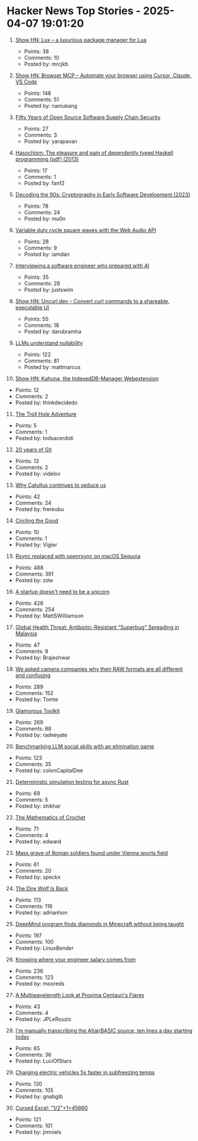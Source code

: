 # Hacker News Top Stories - 2025-04-07 19:01:20

1. [Show HN: Lux – a luxurious package manager for Lua](https://mrcjkb.dev/posts/2025-04-07-lux-announcement.html)
   - Points: 38
   - Comments: 10
   - Posted by: mrcjkb

2. [Show HN: Browser MCP – Automate your browser using Cursor, Claude, VS Code](https://browsermcp.io/)
   - Points: 148
   - Comments: 51
   - Posted by: namukang

3. [Fifty Years of Open Source Software Supply Chain Security](https://queue.acm.org/detail.cfm?id=3722542)
   - Points: 27
   - Comments: 3
   - Posted by: yarapavan

4. [Hasochism: The pleasure and pain of dependently typed Haskell programming [pdf] (2013)](https://personal.cis.strath.ac.uk/conor.mcbride/pub/hasochism.pdf)
   - Points: 17
   - Comments: 1
   - Posted by: fanf2

5. [Decoding the 90s: Cryptography in Early Software Development (2023)](https://www.botanica.software/post/decoding-the-90s)
   - Points: 78
   - Comments: 24
   - Posted by: mu0n

6. [Variable duty cycle square waves with the Web Audio API](https://www.danblack.co/blog/variable-duty-cycle-square-wave)
   - Points: 28
   - Comments: 9
   - Posted by: iamdan

7. [Interviewing a software engineer who prepared with AI](https://www.kapwing.com/blog/what-its-like-to-interview-a-software-engineer-preparing-with-ai/)
   - Points: 35
   - Comments: 28
   - Posted by: justswim

8. [Show HN: Uncurl.dev – Convert curl commands to a shareable, executable UI](https://uncurl.dev/)
   - Points: 55
   - Comments: 18
   - Posted by: darubramha

9. [LLMs understand nullability](https://dmodel.ai/nullability-gentle/)
   - Points: 122
   - Comments: 81
   - Posted by: mattmarcus

10. [Show HN: Kahuna, the IndexedDB-Manager Webextension](https://github.com/hummingme/kahuna)
   - Points: 12
   - Comments: 2
   - Posted by: thinkdecidedo

11. [The Troll Hole Adventure](https://bluerenga.blog/2025/04/03/the-troll-hole-adventure-1980/)
   - Points: 5
   - Comments: 1
   - Posted by: todsacerdoti

12. [20 years of Git](https://blog.gitbutler.com/20-years-of-git/)
   - Points: 13
   - Comments: 2
   - Posted by: videlov

13. [Why Catullus continues to seduce us](https://www.newyorker.com/magazine/2025/04/07/catullus-poems-book-review-stephen-mitchell-isobel-williams)
   - Points: 42
   - Comments: 24
   - Posted by: frereubu

14. [Circling the Good](https://www.nybooks.com/articles/2025/04/24/circling-the-good-thomas-nagel/)
   - Points: 10
   - Comments: 1
   - Posted by: Vigier

15. [Rsync replaced with openrsync on macOS Sequoia](https://derflounder.wordpress.com/2025/04/06/rsync-replaced-with-openrsync-on-macos-sequoia/)
   - Points: 488
   - Comments: 391
   - Posted by: zdw

16. [A startup doesn't need to be a unicorn](https://mattgiustwilliamson.substack.com/p/your-startup-doesnt-need-to-be-a)
   - Points: 428
   - Comments: 254
   - Posted by: MattSWilliamson

17. [Global Health Threat: Antibiotic-Resistant "Superbug" Spreading in Malaysia](https://scitechdaily.com/global-health-threat-deadly-antibiotic-resistant-superbug-spreading-in-malaysia/)
   - Points: 47
   - Comments: 9
   - Posted by: Brajeshwar

18. [We asked camera companies why their RAW formats are all different and confusing](https://www.theverge.com/tech/640119/camera-raw-spec-format-explained-adobe-dng-canon-nikon-sony-fujifilm)
   - Points: 289
   - Comments: 152
   - Posted by: Tomte

19. [Glamorous Toolkit](https://gtoolkit.com//)
   - Points: 269
   - Comments: 88
   - Posted by: radeeyate

20. [Benchmarking LLM social skills with an elimination game](https://github.com/lechmazur/elimination_game)
   - Points: 123
   - Comments: 35
   - Posted by: colonCapitalDee

21. [Deterministic simulation testing for async Rust](https://s2.dev/blog/dst)
   - Points: 69
   - Comments: 5
   - Posted by: shikhar

22. [The Mathematics of Crochet](https://hellohartblog.wordpress.com/2015/05/25/the-mathematics-of-crochet/)
   - Points: 71
   - Comments: 4
   - Posted by: edward

23. [Mass grave of Roman soldiers found under Vienna sports field](https://gizmodo.com/mass-grave-of-150-roman-soldiers-found-under-vienna-sports-field-2000584946)
   - Points: 61
   - Comments: 20
   - Posted by: speckx

24. [The Dire Wolf Is Back](https://www.newyorker.com/magazine/2025/04/14/the-dire-wolf-is-back)
   - Points: 113
   - Comments: 119
   - Posted by: adrianhon

25. [DeepMind program finds diamonds in Minecraft without being taught](https://www.nature.com/articles/d41586-025-01019-w)
   - Points: 197
   - Comments: 100
   - Posted by: LinuxBender

26. [Knowing where your engineer salary comes from](https://www.seangoedecke.com/where-the-money-comes-from/)
   - Points: 236
   - Comments: 123
   - Posted by: mooreds

27. [A Multiwavelength Look at Proxima Centauri's Flares](https://www.centauri-dreams.org/2025/04/01/a-multiwavelength-look-at-proxima-centauris-flares/)
   - Points: 43
   - Comments: 4
   - Posted by: JPLeRouzic

28. [I'm manually transcribing the AltairBASIC source, ten lines a day starting today](https://codeberg.org/luciofstars/altabasic)
   - Points: 65
   - Comments: 36
   - Posted by: LuciOfStars

29. [Charging electric vehicles 5x faster in subfreezing temps](https://news.umich.edu/charging-electric-vehicles-5x-faster-in-subfreezing-temps/)
   - Points: 130
   - Comments: 105
   - Posted by: gnabgib

30. [Cursed Excel: "1/2"+1=45660](https://www.quadratichq.com/blog/cursed-excel-datetime-math)
   - Points: 121
   - Comments: 101
   - Posted by: jimniels


